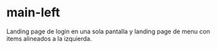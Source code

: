 # main-left
Landing page de login en una sola pantalla y landing page de menu con items alineados a la izquierda.
